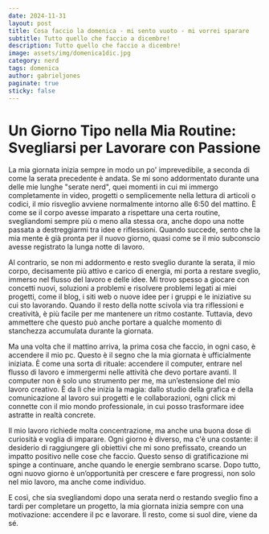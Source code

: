 ```yaml
--- 
date: 2024-11-31
layout: post 
title: Cosa faccio la domenica - mi sento vuoto - mi vorrei sparare 
subtitle: Tutto quello che faccio a dicembre! 
description: Tutto quello che faccio a dicembre! 
image: assets/img/domenica1dic.jpg
category: nerd 
tags: domenica 
author: gabrieljones 
paginate: true 
sticky: false
--- 
```

# Un Giorno Tipo nella Mia Routine: Svegliarsi per Lavorare con Passione

La mia giornata inizia sempre in modo un po' imprevedibile, a seconda di come la serata precedente è andata. Se mi sono addormentato durante una delle mie lunghe "serate nerd", quei momenti in cui mi immergo completamente in video, progetti o semplicemente nella lettura di articoli o codici, il mio risveglio avviene normalmente intorno alle 6:50 del mattino. È come se il corpo avesse imparato a rispettare una certa routine, svegliandomi sempre più o meno alla stessa ora, anche dopo una notte passata a destreggiarmi tra idee e riflessioni. Quando succede, sento che la mia mente è già pronta per il nuovo giorno, quasi come se il mio subconscio avesse registrato la lunga notte di lavoro.

Al contrario, se non mi addormento e resto sveglio durante la serata, il mio corpo, decisamente più attivo e carico di energia, mi porta a restare sveglio, immerso nel flusso del lavoro e delle idee. Mi trovo spesso a giocare con concetti nuovi, soluzioni a problemi e risolvere problemi legati ai miei progetti, come il blog, i siti web o nuove idee per i gruppi e le iniziative su cui sto lavorando. Quando il resto della notte scivola via tra riflessioni e creatività, è più facile per me mantenere un ritmo costante. Tuttavia, devo ammettere che questo può anche portare a qualche momento di stanchezza accumulata durante la giornata.

Ma una volta che il mattino arriva, la prima cosa che faccio, in ogni caso, è accendere il mio pc. Questo è il segno che la mia giornata è ufficialmente iniziata. È come una sorta di rituale: accendere il computer, entrare nel flusso di lavoro e immergermi nelle attività che devo portare avanti. Il computer non è solo uno strumento per me, ma un’estensione del mio lavoro creativo. È da lì che inizia la magia: dallo studio della grafica e della comunicazione al lavoro sui progetti e le collaborazioni, ogni click mi connette con il mio mondo professionale, in cui posso trasformare idee astratte in realtà concrete.

Il mio lavoro richiede molta concentrazione, ma anche una buona dose di curiosità e voglia di imparare. Ogni giorno è diverso, ma c'è una costante: il desiderio di raggiungere gli obiettivi che mi sono prefissato, creando un impatto positivo nelle cose che faccio. Questo senso di gratificazione mi spinge a continuare, anche quando le energie sembrano scarse. Dopo tutto, ogni nuovo giorno è un’opportunità per crescere e fare progressi, non solo nel mio lavoro, ma anche come individuo.

E così, che sia svegliandomi dopo una serata nerd o restando sveglio fino a tardi per completare un progetto, la mia giornata inizia sempre con una motivazione: accendere il pc e lavorare. Il resto, come si suol dire, viene da sé.

